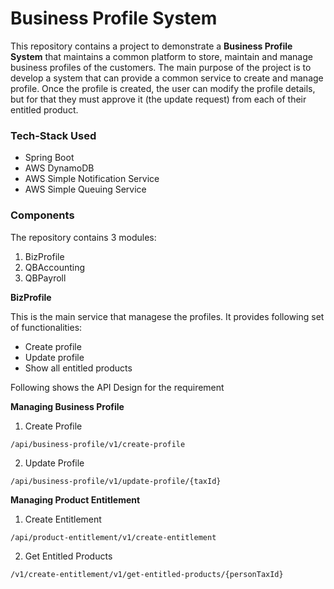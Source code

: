 # Business Profile System

This repository contains a project to demonstrate a **Business Profile System** that maintains a common platform to store, maintain and manage business profiles of the customers. The main purpose of the project is to develop a system that can provide a common service to create and manage profile. Once the profile is created, the user can modify the profile details, but for that they must approve it (the update request) from each of their entitled product.

### Tech-Stack Used

* Spring Boot
* AWS DynamoDB
* AWS Simple Notification Service
* AWS Simple Queuing Service


### Components

The repository contains 3 modules:
1. BizProfile
2. QBAccounting
3. QBPayroll

**BizProfile**

This is the main service that managese the profiles.
It provides following set of functionalities:
* Create profile
* Update profile
* Show all entitled products

Following shows the API Design for the requirement

**Managing Business Profile**

1. Create Profile<br>


```/api/business-profile/v1/create-profile```

2. Update Profile<br>


```/api/business-profile/v1/update-profile/{taxId}```

**Managing Product Entitlement**

1. Create Entitlement<br>


```/api/product-entitlement/v1/create-entitlement```

2. Get Entitled Products<br>


```/v1/create-entitlement/v1/get-entitled-products/{personTaxId}```










